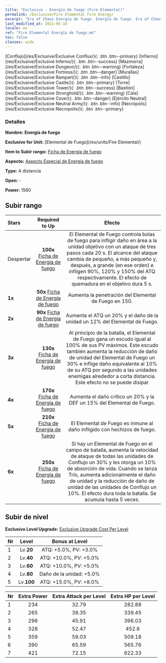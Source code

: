 ```yaml
---
title: "Exclusivo - Energía de fuego (Fire Elemental)"
permalink: /Exclusive/Fire Elemental Fire Energy/
excerpt: "Era of Chaos Energía de fuego. Energía de fuego. Era of Chaos Exclusivo Energía de fuego. Elemental de Fuego Exclusivo."
last_modified_at: 2021-05-18
locale: es
ref: "Fire Elemental Energía de fuego.md"
toc: false
classes: wide
---
```

 [Conflujo](/es/Exclusive/Exclusive Conflux/){: .btn .btn--primary} [Infierno](/es/Exclusive/Exclusive Inferno/){: .btn .btn--success} [Mazmorra](/es/Exclusive/Exclusive Dungeon/){: .btn .btn--warning} [Fortaleza](/es/Exclusive/Exclusive Fortress/){: .btn .btn--danger} [Murallas](/es/Exclusive/Exclusive Rampart/){: .btn .btn--info} [Castillo](/es/Exclusive/Exclusive Castle/){: .btn .btn--primary} [Torre](/es/Exclusive/Exclusive Tower/){: .btn .btn--success} [Bastión](/es/Exclusive/Exclusive Stronghold/){: .btn .btn--warning} [Cala](/es/Exclusive/Exclusive Cove/){: .btn .btn--danger} [Ejército Neutral](/es/Exclusive/Exclusive Neutral Army/){: .btn .btn--info} [Necrópolis](/es/Exclusive/Exclusive Necropolis/){: .btn .btn--primary} 

### Detalles
 **Nombre: Energía de fuego** 

 **Exclusivo for Unit:** [Elemental de Fuego](/es/units/Fire Elemental/) 

 **Item to Subir rango:** [Ficha de Energía de fuego](/ItemsES/con_998/)

 **Aspecto:** [Aspecto Especial de Energía de fuego](/ItemsES/con_666/)

 **Type:** A distancia

 **Open:** -

 **Power:** 1560

## Subir rango

  |     Stars    |  Required to Up | Efecto |
  |:-------------|:---------------:|:---------------:|
  |  Despertar  | **100x** [Ficha de Energía de fuego](/ItemsES/con_998/) | <Fire Trio> El Elemental de Fuego controla bolas de fuego para infligir daño en área a la unidad objetivo con un ataque de tres pasos cada 20 s. El alcance del ataque cambia de pequeño, a más pequeño y, después, a grande (en ese orden) e infligen 90%, 120% y 150% del ATQ respectivamente. El efecto de quemadura en el objetivo dura 5 s. |
  | **1x** <i class="fas fa-star"/> | **50x** [Ficha de Energía de fuego](/ItemsES/con_998/) | Aumenta la penetración del Elemental de Fuego en 150. |
  | **2x** <i class="fas fa-star"/> | **90x** [Ficha de Energía de fuego](/ItemsES/con_998/) | Aumenta el ATQ un 20% y el daño de la unidad un 12% del Elemental de Fuego. |
  | **3x** <i class="fas fa-star"/> | **130x** [Ficha de Energía de fuego](/ItemsES/con_998/) | Al principio de la batalla, el Elemental de Fuego gana un escudo igual al 100% de sus PV máximos. Este escudo también aumenta la reducción de daño de unidad del Elemental de Fuego un 30% e inflige daño equivalente al 10% de su ATQ por segundo a las unidades enemigas alrededor a corta distancia. Este efecto no se puede disipar |
  | **4x** <i class="fas fa-star"/> | **170x** [Ficha de Energía de fuego](/ItemsES/con_998/) | Aumenta el daño crítico un 20% y la DEF un 15% del Elemental de Fuego. |
  | **5x** <i class="fas fa-star"/> | **210x** [Ficha de Energía de fuego](/ItemsES/con_998/) | El Elemental de Fuego es inmune al daño infligido con hechizos de fuego. |
  | **6x** <i class="fas fa-star"/> | **250x** [Ficha de Energía de fuego](/ItemsES/con_998/) | <Resonancia elemental> Si hay un Elemental de Fuego en el campo de batalla, aumenta la velocidad de ataque de todas las unidades de Conflujo un 30% y les otorga un 10% de absorción de vida. Cuando se lanza Trío, aumenta adicionalmente el daño de unidad y la reducción de daño de unidad de las unidades de Conflujo un 10%. El efecto dura toda la batalla. Se acumula hasta 5 veces. |


## Subir de nivel
 **Exclusivo Level Upgrade:** [Exclusive Upgrade Cost Per Level](/Exclusive/ExclusiveUpgradeCostPerLevel/)

  |  Nr  |   Level  | Bonus at Level |
  |:-----|:--------:|:--------------:|
  | 1 | Lv.**20** | ATQ: +5.0%, PV: +3.0% |
  | 2 | Lv.**40** | ATQ: +10.0%, PV: +5.0% |
  | 3 | Lv.**60** | ATQ: +10.0%, PV: +5.0% |
  | 4 | Lv.**80** | Daño de la unidad: +5.0% |
  | 5 | Lv.**100** | ATQ: +15.0%, PV: +8.0% |


  |  Nr  |  Extra Power | Extra Attack per Level | Extra HP per Level |
  |:-----|:--------:|:--------:|:--------:|
  | 1 | 234 | 32.79 | 282.88 |
  | 2 | 265 | 39.35 | 339.45 |
  | 3 | 296 | 45.91 | 396.03 |
  | 4 | 328 | 52.47 | 452.6 |
  | 5 | 359 | 59.03 | 509.18 |
  | 6 | 390 | 65.59 | 565.76 |
  | 7 | 421 | 72.15 | 622.33 |



